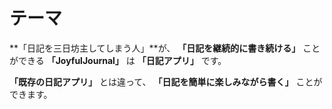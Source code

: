 # テーマ
**「日記を三日坊主してしまう人」**が、
**「日記を継続的に書き続ける」** ことができる
**「JoyfulJournal」** は
**「日記アプリ」** です。

**「既存の日記アプリ」** とは違って、
**「日記を簡単に楽しみながら書く」** ことができます。